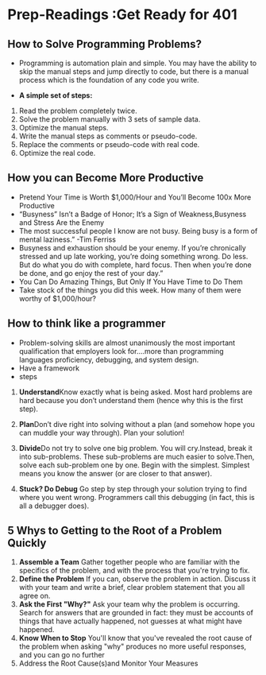 # Prep-Readings :Get Ready for 401

## How to Solve Programming Problems?


* Programming is automation plain and simple.  You may have the ability to skip the manual steps and jump directly to code, but there is a manual process which is the foundation of any code you write.


* **A simple set of steps:**
1. Read the problem completely twice.
2. Solve the problem manually with 3 sets of sample data.
3. Optimize the manual steps.
4. Write the manual steps as comments or pseudo-code.
5. Replace the comments or pseudo-code with real code.
6. Optimize the real code.




## How you can Become  More Productive
* Pretend Your Time is Worth $1,000/Hour and You’ll Become 100x More Productive
* “Busyness” Isn’t a Badge of Honor; It’s a Sign of Weakness,Busyness and Stress Are the Enemy
* The most successful people I know are not busy. Being busy is a form of mental laziness.” -Tim Ferriss
* Busyness and exhaustion should be your enemy. If you’re chronically stressed and up late working, you’re doing something wrong. Do less. But do what you do with complete, hard focus. Then when you’re done be done, and go enjoy the rest of your day.”
* You Can Do Amazing Things, But Only If You Have Time to Do Them
* Take stock of the things you did this week. How many of them were worthy of $1,000/hour?



## How to think like a programmer 
* Problem-solving skills are almost unanimously the most important qualification that employers look for….more than programming languages proficiency, debugging, and system design.
* Have a framework
* steps
1. **Understand**Know exactly what is being asked. Most hard problems are hard because you don’t understand them (hence why this is the first step).


2. **Plan**Don’t dive right into solving without a plan (and somehow hope you can muddle your way through). Plan your solution!


3. **Divide**Do not try to solve one big problem. You will cry.Instead, break it into sub-problems. These sub-problems are much easier to solve.Then, solve each sub-problem one by one. Begin with the simplest. Simplest means you know the answer (or are closer to that answer).

4. **Stuck? Do Debug** Go step by step through your solution trying to find where you went wrong. Programmers call this debugging (in fact, this is all a debugger does).



## 5 Whys to Getting to the Root of a Problem Quickly
1. **Assemble a Team**
Gather together people who are familiar with the specifics of the problem, and with the process that you're trying to fix.
2. **Define the Problem**
If you can, observe the problem in action. Discuss it with your team and write a brief, clear problem statement that you all agree on.
3. **Ask the First "Why?"**
Ask your team why the problem is occurring. Search for answers that are grounded in fact: they must be accounts of things that have actually happened, not guesses at what might have happened.
4. **Know When to Stop**
You'll know that you've revealed the root cause of the problem when asking "why" produces no more useful responses, and you can go no further
5.  Address the Root Cause(s)and Monitor Your Measures